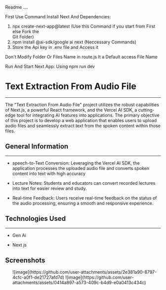 Readme ....

First Use Command Install Next And Dependencies:
   1. npx create-next-app@latest (Use this Command if you start from First else Fork the      
      Git Folder)
   2. npm install @ai-sdk/google ai next (Neccessary Commands)
   3. Store the Api key in .env file and Access it

Don't Modify Folder Or Files Name in route.js It a Default access File Name

Run And Start Next App: Using
       npm run dev





<h1>Text Extraction From Audio File</h1>
<hr><p>The "Text Extraction From Audio File" project utilizes the robust capabilities of Next.js, a powerful React framework, and the Vercel AI SDK, a cutting-edge tool for integrating AI features into applications. The primary objective of this project is to develop a web application that enables users to upload audio files and seamlessly extract text from the spoken content within those files.</p><h2>General Information</h2>
<hr><ul>
<li>speech-to-Text Conversion: Leveraging the Vercel AI SDK, the application processes the uploaded audio file and converts spoken content into text with high accuracy</li>
</ul><ul>
<li>Lecture Notes: Students and educators can convert recorded lectures into text for easier review and study.</li>
</ul><ul>
<li>Real-time Feedback: Users receive real-time feedback on the status of the audio processing, ensuring a smooth and responsive experience.</li>
</ul><h2>Technologies Used</h2>
<hr><ul>
<li>Gen Ai</li>
</ul><ul>
<li>Next js</li>
</ul>

<h2>Screenshots</h2>
</ul><ul>
![image](https://github.com/user-attachments/assets/2e381a90-8797-4cfc-a0f1-de21727afd7d)
![image](https://github.com/user-attachments/assets/0414a897-a573-409c-b4d9-e0a0413c434c)












